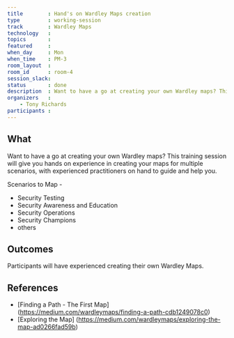 ```yaml
---
title        : Hand's on Wardley Maps creation
type         : working-session
track        : Wardley Maps
technology   :
topics       :
featured     :
when_day     : Mon
when_time    : PM-3
room_layout  :
room_id      : room-4
session_slack: 
status       : done
description  : Want to have a go at creating your own Wardley maps? This training session will give you hands on experience in creating maps for multiple scenarios, with experienced practitioners on hand to guide and help you.
organizers   :
    - Tony Richards
participants :
---
```



## What

Want to have a go at creating your own Wardley maps? 
This training session will give you hands on experience in creating your maps for multiple scenarios, with experienced practitioners on hand to guide and help you.

Scenarios to Map - 
- Security Testing
- Security Awareness and Education
- Security Operations
- Security Champions
- others

## Outcomes

Participants will have experienced creating their own Wardley Maps.

## References

- [Finding a Path - The First Map] (https://medium.com/wardleymaps/finding-a-path-cdb1249078c0)
- [Exploring the Map] (https://medium.com/wardleymaps/exploring-the-map-ad0266fad59b)

